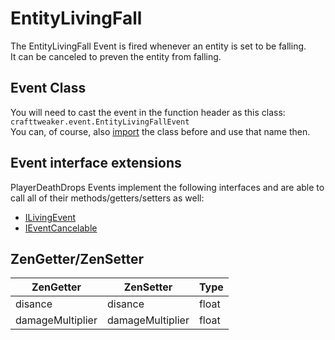 # EntityLivingFall

The EntityLivingFall Event is fired whenever an entity is set to be falling.  
It can be canceled to preven the entity from falling.

## Event Class
You will need to cast the event in the function header as this class:  
`crafttweaker.event.EntityLivingFallEvent`  
You can, of course, also [import](/AdvancedFunctions/Import/) the class before and use that name then.

## Event interface extensions
PlayerDeathDrops Events implement the following interfaces and are able to call all of their methods/getters/setters as well:

- [ILivingEvent](/Vanilla/Events/Events/ILivingEvent/)
- [IEventCancelable](/Vanilla/Events/Events/IEventCancelable/)

## ZenGetter/ZenSetter

| ZenGetter        | ZenSetter        | Type  |
|------------------|------------------|-------|
| disance          | disance          | float |
| damageMultiplier | damageMultiplier | float |